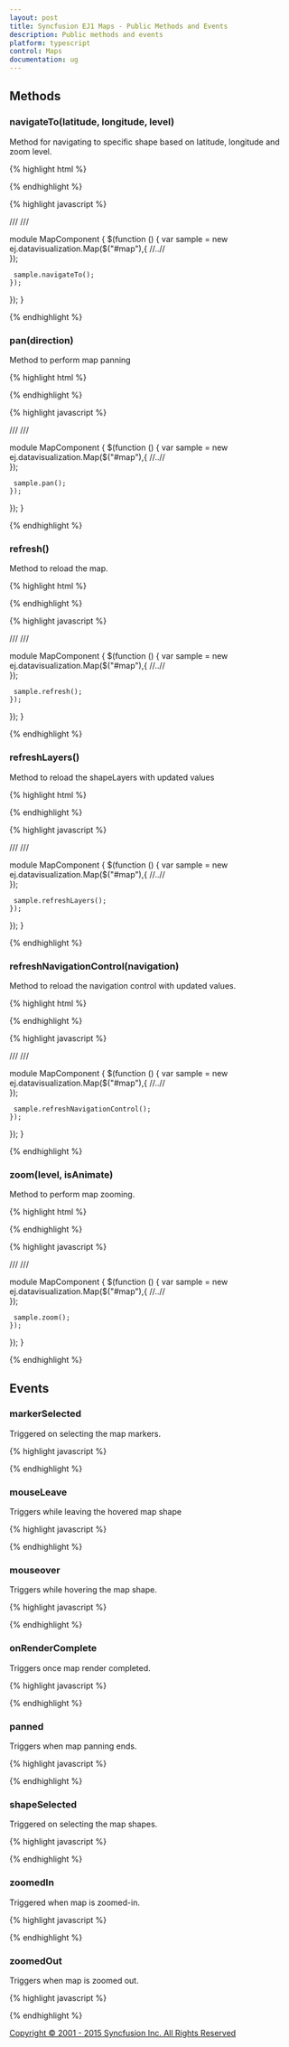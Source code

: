 ```yaml
---
layout: post
title: Syncfusion EJ1 Maps - Public Methods and Events
description: Public methods and events
platform: typescript
control: Maps
documentation: ug
---
```



## Methods

### navigateTo(latitude, longitude, level)


Method for navigating to specific shape based on latitude, longitude and zoom level.




{% highlight html %}
 
<div id="map"></div> 

{% endhighlight %}


{% highlight javascript %}

/// <reference path="tsfiles/jquery.d.ts" />
/// <reference path="tsfiles/ej.web.all.d.ts" />

module MapComponent {
    $(function () {
        var sample = new ej.datavisualization.Map($("#map"),{
        //..//   
        });
 
     sample.navigateTo(); 
    });
});
}

{% endhighlight %}



### pan(direction)


Method to perform map panning



{% highlight html %}
 
<div id="map"></div> 

{% endhighlight %}


{% highlight javascript %}

/// <reference path="tsfiles/jquery.d.ts" />
/// <reference path="tsfiles/ej.web.all.d.ts" />

module MapComponent {
    $(function () {
        var sample = new ej.datavisualization.Map($("#map"),{
        //..//   
        });
 
     sample.pan(); 
    });
});
}

{% endhighlight %}



### refresh()


Method to reload the map.




{% highlight html %}
 
<div id="map"></div> 

{% endhighlight %}


{% highlight javascript %}

/// <reference path="tsfiles/jquery.d.ts" />
/// <reference path="tsfiles/ej.web.all.d.ts" />

module MapComponent {
    $(function () {
        var sample = new ej.datavisualization.Map($("#map"),{
        //..//   
        });
 
     sample.refresh(); 
    });
});
}

{% endhighlight %}



### refreshLayers()


Method to reload the shapeLayers with updated values




{% highlight html %}
 
<div id="map"></div> 

{% endhighlight %}


{% highlight javascript %}

/// <reference path="tsfiles/jquery.d.ts" />
/// <reference path="tsfiles/ej.web.all.d.ts" />

module MapComponent {
    $(function () {
        var sample = new ej.datavisualization.Map($("#map"),{
        //..//   
        });
 
     sample.refreshLayers(); 
    });
});
}

{% endhighlight %}



### refreshNavigationControl(navigation)


Method to reload the navigation control with updated values.




{% highlight html %}
 
<div id="map"></div> 

{% endhighlight %}


{% highlight javascript %}

/// <reference path="tsfiles/jquery.d.ts" />
/// <reference path="tsfiles/ej.web.all.d.ts" />

module MapComponent {
    $(function () {
        var sample = new ej.datavisualization.Map($("#map"),{
        //..//   
        });
 
     sample.refreshNavigationControl(); 
    });
});
}

{% endhighlight %}



### zoom(level, isAnimate)


Method to perform map zooming.




{% highlight html %}
 
<div id="map"></div> 

{% endhighlight %}


{% highlight javascript %}

/// <reference path="tsfiles/jquery.d.ts" />
/// <reference path="tsfiles/ej.web.all.d.ts" />

module MapComponent {
    $(function () {
        var sample = new ej.datavisualization.Map($("#map"),{
        //..//   
        });
 
     sample.zoom(); 
    });
});
}

{% endhighlight %}




## Events

### markerSelected


Triggered on selecting the map markers.


{% highlight javascript %}

<script>

//markerSelected event for Map 
  $(function () {
        var sample = new ej.datavisualization.Map($("#map"), {
              markerSelected: function () {
                 //..//
                }
            });
        });
       
</script>

{% endhighlight %}



### mouseLeave


Triggers while leaving the hovered map shape


{% highlight javascript %}

<script>

//mouseLeave event for Map 
  $(function () {
        var sample = new ej.datavisualization.Map($("#map"), {
              mouseLeave: function () {
                 //..//
                }
            });
        });
       
</script>

{% endhighlight %}



### mouseover


Triggers while hovering the map shape.


{% highlight javascript %}

<script>

//mouseover event for Map 
  $(function () {
        var sample = new ej.datavisualization.Map($("#map"), {
              mouseover: function () {
                 //..//
                }
            });
        });
       
</script>

{% endhighlight %}


### onRenderComplete


Triggers once map render completed.


{% highlight javascript %}

<script>

//onRenderComplete event for Map 
  $(function () {
        var sample = new ej.datavisualization.Map($("#map"), {
              onRenderComplete: function () {
                 //..//
                }
            });
        });
       
</script>

{% endhighlight %}



### panned


Triggers when map panning ends.


{% highlight javascript %}

<script>

//panned event for Map 
  $(function () {
        var sample = new ej.datavisualization.Map($("#map"), {
              panned: function () {
                 //..//
                }
            });
        });
       
</script>

{% endhighlight %}



### shapeSelected


Triggered on selecting the map shapes.


{% highlight javascript %}

<script>

//shapeSelected event for Map 
  $(function () {
        var sample = new ej.datavisualization.Map($("#map"), {
              shapeSelected: function () {
                 //..//
                }
            });
        });
       
</script>

{% endhighlight %}



### zoomedIn


Triggered when map is zoomed-in.


{% highlight javascript %}

<script>

//zoomedIn event for Map 
  $(function () {
        var sample = new ej.datavisualization.Map($("#map"), {
              zoomedIn: function () {
                 //..//
                }
            });
        });
       
</script>

{% endhighlight %}



### zoomedOut


Triggers when map is zoomed out.



{% highlight javascript %}

<script>

//zoomedOut event for Map 
  $(function () {
        var sample = new ej.datavisualization.Map($("#map"), {
              zoomedOut: function () {
                 //..//
                }
            });
        });
       
</script>

{% endhighlight %}

<a class="" href="http://www.syncfusion.com/copyright" target="_blank">Copyright &copy; 2001 - 2015 Syncfusion Inc. All Rights Reserved</a>


